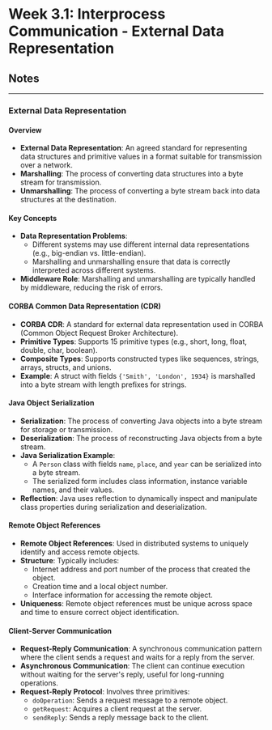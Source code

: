 # Week 3.1: Interprocess Communication - External Data Representation
## Notes
---

### External Data Representation

#### Overview

- **External Data Representation**: An agreed standard for representing data structures and primitive values in a format suitable for transmission over a network.
- **Marshalling**: The process of converting data structures into a byte stream for transmission.
- **Unmarshalling**: The process of converting a byte stream back into data structures at the destination.

#### Key Concepts

- **Data Representation Problems**:
    - Different systems may use different internal data representations (e.g., big-endian vs. little-endian).
    - Marshalling and unmarshalling ensure that data is correctly interpreted across different systems.
- **Middleware Role**: Marshalling and unmarshalling are typically handled by middleware, reducing the risk of errors.

#### CORBA Common Data Representation (CDR)

- **CORBA CDR**: A standard for external data representation used in CORBA (Common Object Request Broker Architecture).
- **Primitive Types**: Supports 15 primitive types (e.g., short, long, float, double, char, boolean).
- **Composite Types**: Supports constructed types like sequences, strings, arrays, structs, and unions.
- **Example**: A struct with fields `{'Smith', 'London', 1934}` is marshalled into a byte stream with length prefixes for strings.

#### Java Object Serialization

- **Serialization**: The process of converting Java objects into a byte stream for storage or transmission.
- **Deserialization**: The process of reconstructing Java objects from a byte stream.
- **Java Serialization Example**:
    - A `Person` class with fields `name`, `place`, and `year` can be serialized into a byte stream.
    - The serialized form includes class information, instance variable names, and their values.
- **Reflection**: Java uses reflection to dynamically inspect and manipulate class properties during serialization and deserialization.

#### Remote Object References

- **Remote Object References**: Used in distributed systems to uniquely identify and access remote objects.
- **Structure**: Typically includes:
    - Internet address and port number of the process that created the object.
    - Creation time and a local object number.
    - Interface information for accessing the remote object.
- **Uniqueness**: Remote object references must be unique across space and time to ensure correct object identification.

#### Client-Server Communication

- **Request-Reply Communication**: A synchronous communication pattern where the client sends a request and waits for a reply from the server.
- **Asynchronous Communication**: The client can continue execution without waiting for the server's reply, useful for long-running operations.
- **Request-Reply Protocol**: Involves three primitives:
    - `doOperation`: Sends a request message to a remote object.
    - `getRequest`: Acquires a client request at the server.
    - `sendReply`: Sends a reply message back to the client.
